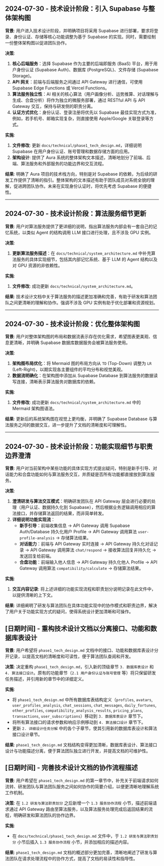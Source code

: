 ## 2024-07-30 - 技术设计阶段：引入 Supabase 与整体架构图

**背景**: 用户进入技术设计阶段，并明确项目将采用 Supabase 进行部署，要求将登录、身份认证、存储等核心功能调整为基于 Supabase 的实现。同时，需要绘制一份整体架构图以促进团队协作。

**决策**:
1.  **核心后端服务**：选择 Supabase 作为主要的后端即服务 (BaaS) 平台，用于用户身份认证 (Supabase Auth)、数据库 (PostgreSQL)、文件存储 (Supabase Storage)。
2.  **API 网关**：前端与后端服务之间通过 API Gateway 进行通信，可使用 Supabase Edge Functions 或 Vercel Functions。
3.  **算法服务独立性**：AI 相关的核心算法（用户画像分析、运势推算、对话理解与生成、合盘分析）将作为独立的微服务部署，通过 RESTful API 与 API Gateway 交互，保持与研发侧的职责分离。
4.  **认证方式优化**：身份认证、登录注册将优先以 Supabase 最佳实现方式为准，例如，若手机号、邮箱实现复杂，则直接使用 Apple/Google 关联登录等方式。

**实施**:
1.  **文件修改**: 更新 `docs/technical/phase1_tech_design.md`，详细说明 Supabase 在用户身份认证、账号管理和数据存储方面的应用。
2.  **架构设计**: 提供了 Aura 系统的整体架构文本描述，清晰地划分了前端、后端、算法服务和外部服务的功能边界和交互流程。

**结果**:
明确了 Aura 项目的技术栈方向，特别是对 Supabase 的依赖，为后续的研发工作提供了清晰的指引。整体架构的文本描述有助于团队成员对系统全貌的理解，促进跨团队协作。未来在实现身份认证时，将优先考虑 Supabase 的便捷性。

---

## 2024-07-30 - 技术设计阶段：算法服务细节更新

**背景**: 用户对算法服务提供了更详细的说明，指出算法服务内部会有一套自己的记忆系统，以类似 Agent 的结构调用 LLM 接口进行处理，且不涉及 GPU 实例。

**决策**:
1.  **更新算法服务描述**：在 `docs/technical/system_architecture.md` 中补充算法服务的具体实现细节，包括其内部记忆系统、基于 LLM 的 Agent 结构以及对 GPU 资源的非依赖性。

**实施**:
1.  **文件修改**: 成功更新 `docs/technical/system_architecture.md`。

**结果**:
技术设计文档中关于算法服务的描述更加准确和完善，有助于研发和算法团队之间更清晰的理解和协作。强调不涉及 GPU 实例有助于优化部署和资源规划。

---

## 2024-07-30 - 技术设计阶段：优化整体架构图

**背景**: 用户对整体架构图的布局和数据流表示存在优化需求，希望图表更美观、信息更清晰，并明确 Supabase 数据库数据服务会被算法服务使用。

**决策**:
1.  **架构图布局优化**：将 Mermaid 图的布局方向从 `TD` (Top-Down) 调整为 `LR` (Left-Right)，以期实现各主要组件的平均分布和视觉美观。
2.  **数据流明确化**：在架构图中添加从 Supabase Database 到算法服务的数据读写连接，清晰表示算法服务对数据库的依赖。

**实施**:
1.  **文件修改**: 成功更新 `docs/technical/system_architecture.md` 中的 Mermaid 架构图语法。

**结果**:
更新后的系统架构图在视觉上更均衡，并明确了 Supabase Database 与算法服务之间的数据交互，进一步提升了文档的清晰度和可理解性。

---

## 2024-07-30 - 技术设计阶段：功能实现细节与职责边界澄清

**背景**: 用户对当前架构中某些功能的具体实现方式提出疑问，特别是新手引导、对话能力和合盘功能如何与算法服务交互，并质疑是否所有功能都直接放到算法服务。

**决策**:
1.  **澄清研发与算法交互模式**：明确研发团队在 API Gateway 层会进行必要的处理（用户认证、数据持久化到 Supabase），然后根据业务逻辑调用相应的算法接口，并存储算法返回的结果，而非简单转发。
2.  **详细说明功能实现流**：
    *   **新手引导**：前端收集信息 -> API Gateway 调用 Supabase Auth/Database 持久化用户 Profile -> API Gateway 调用算法 `user-profile-analysis` -> 存储算法结果。
    *   **对话能力**：前端与 API Gateway 实时连接 -> API Gateway 持久化对话记录 -> API Gateway 调用算法 `chat/respond` -> 接收算法回复并持久化 -> 发送回复给前端。
    *   **合盘功能**：前端输入他人信息 -> API Gateway 持久化他人 Profile -> API Gateway 调用算法 `compatibility/calculate` -> 存储算法结果。

**实施**:
1.  **交互内容记录**: 将上述详细的功能实现流程和职责划分说明记录在此文件中，以提供清晰的上下文。

**结果**:
详细阐明了研发与算法团队在具体功能实现中的协作模式和职责边界，解决了用户关于功能实现方式的疑问，使得系统设计更加清晰和可操作。 

## [日期时间] - 重构技术设计文档以分离接口、功能和数据库表设计

**背景**: 用户希望将 `phase1_tech_design.md` 文档中的接口、功能和数据库表设计分开记录，以提高文档的清晰度和可读性，便于算法团队查阅和开发。

**决策**: 决定重构 `phase1_tech_design.md`，引入新的顶级章节 `3. 数据库表设计` 和 `4. 算法接口设计`。原有的功能章节（`2.1 用户身份认证与账号管理` 等）将只保留研发任务描述，并引用新的章节中的详细定义。

**实施**:
- 将 `phase1_tech_design.md` 中所有数据库表结构定义（`profiles`, `avatars`, `user_profiles_analysis`, `chat_sessions`, `chat_messages`, `daily_fortunes`, `other_profiles`, `compatibility_analysis_results`, `pricing_plans`, `transactions`, `user_subscriptions`）移动到 `3. 数据库表设计` 章节下。
- 将所有算法接口的请求参数和响应示例移动到 `4. 算法接口设计` 章节下。
- 更新 `2. 详细设计任务分解` 中的各个子章节，使其引用新的数据库表设计和算法接口设计章节。

**结果**: `phase1_tech_design.md` 文档结构变得更加清晰，数据库表设计、算法接口设计与功能描述分离，便于算法团队独立进行开发，并提高文档的可维护性。 

## [日期时间] - 完善技术设计文档的协作流程描述

**背景**: 用户希望在 `phase1_tech_design.md` 的第一章节中，补充关于前端请求如何流转、研发团队与算法团队服务之间如何协作的简要介绍，以便更清晰地理解系统工作机制。

**决策**: 在 `1.2 研发与算法职责划分` 之后新增一个 `1.3 服务协作流程` 小节，描述前端请求通过 API Gateway 路由至算法服务，以及算法服务处理完成后返回结果的流程，明确研发和算法团队的协作边界。

**实施**:
- 在 `docs/technical/phase1_tech_design.md` 文件中，于 `1.2 研发与算法职责划分` 小节后插入 `1.3 服务协作流程` 小节，并添加相应的描述内容。

**结果**: `phase1_tech_design.md` 文档的概述部分更加完善，清晰地阐述了研发与算法团队在请求处理流程中的协作方式，提高了文档的易读性和指导性。 